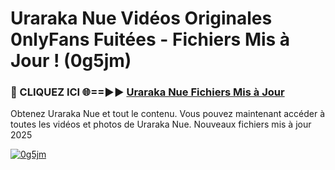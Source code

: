 # Uraraka Nue Vidéos Originales 0nlyFans Fuitées - Fichiers Mis à Jour ! (0g5jm)

<h3>🔴 CLIQUEZ ICI 🌐==►► <a href="https://tinyurl.com/2pmr4ezf" rel="nofollow">Uraraka Nue Fichiers Mis à Jour</a></h3>

Obtenez Uraraka Nue et tout le contenu. Vous pouvez maintenant accéder à toutes les vidéos et photos de Uraraka Nue. Nouveaux fichiers mis à jour 2025

[![0g5jm](https://i.imgur.com/6SNvagu.gif)](https://tinyurl.com/2pmr4ezf)
